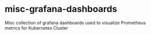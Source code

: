 # misc-grafana-dashboards
Misc collection of grafana dashboards used to visualize Prometheus metrics for Kubernetes Cluster
